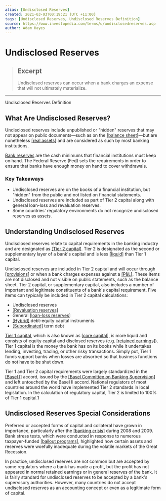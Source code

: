 ```yaml
---
alias: [Undisclosed Reserves]
created: 2021-03-03T00:19:21 (UTC +11:00)
tags: [Undisclosed Reserves, Undisclosed Reserves Definition]
source: https://www.investopedia.com/terms/u/undisclosedreserves.asp
author: Adam Hayes
---
```


# Undisclosed Reserves

> ## Excerpt
> Undisclosed reserves can occur when a bank charges an expense that will not ultimately materialize.

---

Undisclosed Reserves Definition
## What Are Undisclosed Reserves?

Undisclosed reserves include unpublished or "hidden" reserves that may not appear on public documents—such as on the [[balance sheet]](https://www.investopedia.com/terms/b/balancesheet.asp)—but are nonetheless [[real assets]](https://www.investopedia.com/terms/r/realasset.asp) and are considered as such by most banking institutions.

[Bank reserves](https://www.investopedia.com/terms/b/bank-reserve.asp) are the cash minimums that financial institutions must keep on hand. The Federal Reserve (Fed) sets the requirements in order to ensure that banks have enough money on hand to cover withdrawals.

### Key Takeaways

-   Undisclosed reserves are on the books of a financial institution, but "hidden" from the public and not listed on financial statements.
-   Undisclosed reserves are included as part of Tier 2 capital along with general loan-loss and revaluation reserves.
-   Some countries' regulatory environments do not recognize undisclosed reserves as assets.

## Understanding Undisclosed Reserves

Undisclosed reserves relate to capital requirements in the banking industry and are designated as [[Tier 2 capital]](https://www.investopedia.com/terms/t/tier2capital.asp). Tier 2 is designated as the second or supplementary layer of a bank's capital and is less [[liquid]](https://www.investopedia.com/terms/l/liquidasset.asp) than Tier 1 capital.

Undisclosed reserves are included in Tier 2 capital and will occur through [[provisions]](https://www.investopedia.com/terms/g/generalprovisions.asp) or when a bank charges expenses against a [[P&L]](https://www.investopedia.com/terms/p/plstatement.asp). These items are not disclosed and not visible on public statements, such as the balance sheet. Tier 2 capital, or supplementary capital, also includes a number of important and legitimate constituents of a bank's capital requirement. Five items can typically be included in Tier 2 capital calculations:

-   Undisclosed reserves
-   [[Revaluation reserves]](https://www.investopedia.com/terms/r/revaluationreserves.asp)
-   General [[loan-loss reserves]](https://www.investopedia.com/terms/l/loanlossprovision.asp)
-   [[Hybrid]](https://www.investopedia.com/terms/h/hybridsecurity.asp) debt-equity capital instruments
-   [[Subordinated]](https://www.investopedia.com/terms/s/subordinateddebt.asp) term debt

[Tier 1 capital](https://www.investopedia.com/terms/t/tier1capital.asp), which is also known as [[core capital]](https://www.investopedia.com/terms/t/tier1capital.asp), is more liquid and consists of equity capital and disclosed reserves (e.g. [[retained earnings]](https://www.investopedia.com/terms/r/retainedearnings.asp)). Tier 1 capital is the money the bank has on its books while it undertakes lending, investing, trading, or other risky transactions. Simply put, Tier 1 funds support banks when losses are absorbed so that business functions do not have to be shut down.

Tier 1 and Tier 2 capital requirements were largely standardized in the [[Basel I]](https://www.investopedia.com/terms/b/basel_i.asp) accord, issued by the [[Basel Committee on Banking Supervision]](https://www.investopedia.com/terms/b/baselcommittee.asp) and left untouched by the Basel II accord. National regulators of most countries around the world have implemented Tier 2 standards in local legislation. In the calculation of regulatory capital, Tier 2 is limited to 100% of Tier 1 capital.1

## Undisclosed Reserves Special Considerations

Preferred or accepted forms of capital and collateral have grown in importance, particularly after the [[banking crisis]](https://www.investopedia.com/terms/f/financial-crisis.asp) during 2008 and 2009. Bank stress tests, which were conducted in response to numerous taxpayer-funded [[bailout programs]](https://www.investopedia.com/terms/b/bailout.asp), highlighted how certain assets and reserves were woefully inadequate during the volatile markets of the Great Recession.

In practice, undisclosed reserves are not common but are accepted by some regulators where a bank has made a profit, but the profit has not appeared in normal retained earnings or in general reserves of the bank. It is fairly standard for undisclosed reserves to be accepted by a bank's supervisory authorities. However, many countries do not accept undisclosed reserves as an accounting concept or even as a legitimate form of capital.
